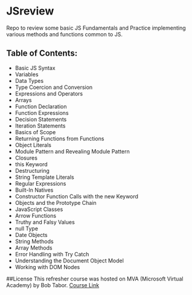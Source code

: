 # JSreview
Repo to review some basic JS Fundamentals and Practice implementing various methods and functions common to JS.

## Table of Contents: 
* Basic JS Syntax
* Variables
* Data Types 
* Type Coercion and Conversion
* Expressions and Operators 
* Arrays 
* Function Declaration 
* Function Expressions
* Decision Statements 
* Iteration Statements 
* Basics of Scope
* Returning Functions from Functions
* Object Literals 
* Module Pattern and Revealing Module Pattern
* Closures
* this Keyword
* Destructuring 
* String Template Literals 
* Regular Expressions
* Built-In Natives
* Constructor Function Calls with the new Keyword 
* Objects and the Prototype Chain
* JavaScript Classes
* Arrow Functions
* Truthy and Falsy Values
* null Type
* Date Objects
* String Methods
* Array Methods
* Error Handling with Try Catch
* Understanding the Document Object Model 
* Working with DOM Nodes

##License
This refresher course was hosted on MVA (Microsoft Virtual Academy) by Bob Tabor.
[Course Link](https://mva.microsoft.com/en-us/training-courses/javascript-fundamentals-for-absolute-beginners-14194)